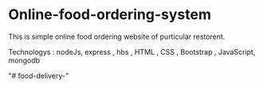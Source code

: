 # Online-food-ordering-system

This is simple online food ordering website of purticular restorent. 

Technologys :  nodeJs, express , hbs , HTML , CSS , Bootstrap , JavaScript, mongodb









"# food-delivery-" 
